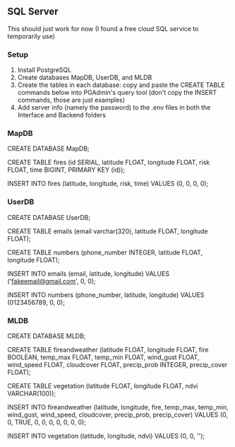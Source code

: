 ## SQL Server
This should just work for now (I found a free cloud SQL service to temporarily use)
### Setup
1. Install PostgreSQL
2. Create databases MapDB, UserDB, and MLDB
3. Create the tables in each database: copy and paste the CREATE TABLE commands below into PGAdmin's query tool (don't copy the INSERT commands, those are just examples)
4. Add server info (namely the password) to the .env files in both the Interface and Backend folders

### MapDB
CREATE DATABASE MapDB;

CREATE TABLE fires (id SERIAL, latitude FLOAT, longitude FLOAT, risk FLOAT, time BIGINT, PRIMARY KEY (id));

INSERT INTO fires (latitude, longitude, risk, time) VALUES (0, 0, 0, 0);

### UserDB
CREATE DATABASE UserDB;

CREATE TABLE emails (email varchar(320), latitude FLOAT, longitude FLOAT);

CREATE TABLE numbers (phone_number INTEGER, latitude FLOAT, longitude FLOAT);

INSERT INTO emails (email, latitude, longitude) VALUES ('fakeemail@gmail.com', 0, 0);

INSERT INTO numbers (phone_number, latitude, longitude) VALUES (0123456789, 0, 0);

### MLDB
CREATE DATABASE MLDB;

CREATE TABLE fireandweather (latitude FLOAT, longitude FLOAT, fire BOOLEAN, temp_max FLOAT, temp_min FLOAT, wind_gust FLOAT, wind_speed FLOAT, cloudcover FLOAT, precip_prob INTEGER, precip_cover FLOAT);

CREATE TABLE vegetation (latitude FLOAT, longitude FLOAT, ndvi VARCHAR(100));

INSERT INTO fireandweather (latitude, longitude, fire, temp_max, temp_min, wind_gust, wind_speed, cloudcover, precip_prob, precip_cover) VALUES (0, 0, TRUE, 0, 0, 0, 0, 0, 0, 0);

INSERT INTO vegetation (latitude, longitude, ndvi) VALUES (0, 0, '');